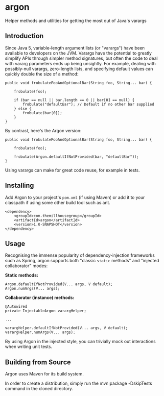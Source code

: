 argon
=====

Helper methods and utilities for getting the most out of Java's varargs

Introduction
------------
Since Java 5, variable-length argument lists (or "varargs") have been available to developers on the JVM.
Varargs have the potential to greatly simplify APIs through simpler method signatures, but often the code to deal
with vararg parameters ends up being unsightly. For example, dealing with possibly-null varargs, zero-length lists,
and specifying default values can quickly double the size of a method:

    public void frobulateFooAndOptionalBar(String foo, String... bar) {
    
        frobulate(foo);  
    
        if (bar == null || bar.length == 0 || bar[0] == null) {          
            frobulate("defaultBar"); // Default if no other bar supplied
        } else {
            frobulate(bar[0]);
        }
    }
    
By contrast, here's the Argon version:

    public void frobulateFooAndOptionalBar(String foo, String... bar) {
    
        frobulate(foo);  
    
        frobulate(Argon.defaultIfNotProvided(bar, "defaultBar"));
    }

Using varargs can make for great code reuse, for example in tests.

Installing
----------
Add Argon to your project's `pom.xml` (if using Maven) or add it to your classpath if using some other build tool such as ant.

    <dependency>
        <groupId>com.themillhousegroup</groupId>
        <artifactId>argon</artifactId>
        <version>1.0-SNAPSHOT</version>
    </dependency>

Usage
-----

Recognising the immense popularity of dependency-injection frameworks such as Spring, argon supports both
"classic `static` methods" and "injected collaborator" modes:

**Static methods:**

    Argon.defaultIfNotProvided(V... args, V default);
    Argon.numArgs(V... args);
    
**Collaborator (instance) methods:**
    
    @Autowired
    private InjectableArgon varargHelper;
    
    ...
     
    varargHelper.defaultIfNotProvided(V... args, V default);
    varargHelper.numArgs(V... args);
     
By using Argon in the injected style, you can trivially mock out interactions when writing unit tests.    
    
    

Building from Source
--------------------

Argon uses Maven for its build system.

In order to create a distribution, simply run the mvn package -DskipTests command in the cloned directory.
